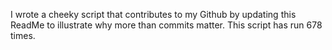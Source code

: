 I wrote a cheeky script that contributes to my Github by updating this ReadMe to illustrate why more than commits matter. This script has run 678 times.